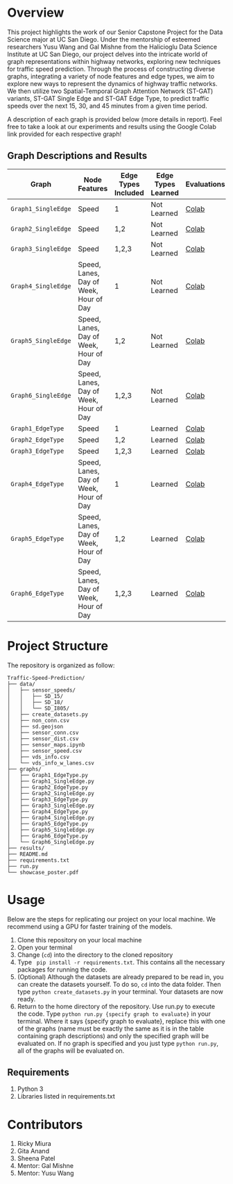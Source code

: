 # Overview
This project highlights the work of our Senior Capstone Project for the Data Science major at UC San Diego. Under the mentorship of esteemed researchers Yusu Wang and Gal Mishne from the Halicioglu Data Science Institute at UC San Diego, our project delves into the intricate world of graph representations within highway networks, exploring new techniques for traffic speed prediction. Through the process of constructing diverse graphs, integrating a variety of node features and edge types, we aim to explore new ways to represent the dynamics of highway traffic networks. We then utilize two Spatial-Temporal Graph Attention Network (ST-GAT) variants, ST-GAT Single Edge and ST-GAT Edge Type, to predict traffic speeds over the next 15, 30, and 45 minutes from a given time period.

A description of each graph is provided below (more details in report). Feel free to take a look at our experiments and results using the Google Colab link provided for each respective graph!
## Graph Descriptions and Results
| Graph  | Node Features | Edge Types Included | Edge Types Learned | Evaluations |
|---|---|---|---|---|
| ```Graph1_SingleEdge``` | Speed | 1 | Not Learned | [Colab](https://colab.research.google.com/drive/1XK0Dd5cXaE4yifseLFVUiwlk0aZIHcEa?usp=sharing) |
| ```Graph2_SingleEdge``` | Speed | 1,2 | Not Learned | [Colab](https://colab.research.google.com/drive/11eEAzZlGl7gyDrr5nwx7tIy7IJKwgBRp?usp=sharing) |
| ```Graph3_SingleEdge``` | Speed | 1,2,3 | Not Learned | [Colab](https://colab.research.google.com/drive/16CTs787T_riPqUhrr1jTvDhxy6s9Y-mI?usp=sharing) |
| ```Graph4_SingleEdge``` | Speed, Lanes, Day of Week, Hour of Day | 1 | Not Learned | [Colab](https://colab.research.google.com/drive/1KBgXRU87pbs2cG5n8KjQlBuiSYEcOWg-?usp=sharing) |
| ```Graph5_SingleEdge``` | Speed, Lanes, Day of Week, Hour of Day | 1,2 | Not Learned | [Colab](https://colab.research.google.com/drive/10bfLNOjDnF-FO15Q44KmeSHtezl6HAK1?usp=sharing) |
| ```Graph6_SingleEdge``` | Speed, Lanes, Day of Week, Hour of Day | 1,2,3 | Not Learned | [Colab](https://colab.research.google.com/drive/1J7NE5TULHKIYu_wSzyyL0olOkTsAxc4k?usp=sharing) |
| ```Graph1_EdgeType``` | Speed | 1 | Learned | [Colab](https://colab.research.google.com/drive/16akY-0YMSd7yz5kDbTVfqKH4zR8ffEj_?usp=sharing) |
| ```Graph2_EdgeType``` | Speed | 1,2 | Learned | [Colab](https://colab.research.google.com/drive/1vrO3xDQljO8g71jWHr4XXLgiJidjemSs?usp=sharing) |
| ```Graph3_EdgeType``` | Speed | 1,2,3 | Learned | [Colab](https://colab.research.google.com/drive/1Waemv1-oZY3bzFK_qOTaGjkSIEMVxivZ?usp=sharing) |
| ```Graph4_EdgeType``` | Speed, Lanes, Day of Week, Hour of Day | 1 | Learned | [Colab](https://colab.research.google.com/drive/1WLRpkIO02nM4jTMqgvuzROAD6lh8Rftd?usp=sharing) |
| ```Graph5_EdgeType``` | Speed, Lanes, Day of Week, Hour of Day | 1,2 | Learned | [Colab](https://colab.research.google.com/drive/1IjPj5u85C8WgpK7wU38miUu0uof_-yxr?usp=sharing) |
| ```Graph6_EdgeType``` | Speed, Lanes, Day of Week, Hour of Day | 1,2,3 | Learned | [Colab](https://colab.research.google.com/drive/10diC8lZd3s_V-nJ5rccwY-q3fEV3rb2u?usp=sharing) |

# Project Structure
The repository is organized as follow:
```
Traffic-Speed-Prediction/
├── data/
│   ├── sensor_speeds/
│   │   ├── SD_15/
│   │   ├── SD_18/
│   │   └── SD_I805/
│   ├── create_datasets.py
│   ├── non_conn.csv
│   ├── sd.geojson
│   ├── sensor_conn.csv
│   ├── sensor_dist.csv
│   ├── sensor_maps.ipynb
│   ├── sensor_speed.csv
│   ├── vds_info.csv
│   └── vds_info_w_lanes.csv
├── graphs/
│   ├── Graph1_EdgeType.py
│   ├── Graph1_SingleEdge.py
│   ├── Graph2_EdgeType.py
│   ├── Graph2_SingleEdge.py
│   ├── Graph3_EdgeType.py
│   ├── Graph3_SingleEdge.py
│   ├── Graph4_EdgeType.py
│   ├── Graph4_SingleEdge.py
│   ├── Graph5_EdgeType.py
│   ├── Graph5_SingleEdge.py
│   ├── Graph6_EdgeType.py
│   └── Graph6_SingleEdge.py
├── results/
├── README.md
├── requirements.txt
├── run.py
└── showcase_poster.pdf
```

# Usage
Below are the steps for replicating our project on your local machine. We recommend using a GPU for faster training of the models. 
1. Clone this repository on your local machine
2. Open your terminal
3. Change (```cd```) into the directory to the cloned repository
4. Type  ``` pip install -r requirements.txt```. This contains all the necessary packages for running the code.
5. (Optional) Although the datasets are already prepared to be read in, you can create the datasets yourself. To do so, ```cd``` into the data folder. Then type ```python create_datasets.py``` in your terminal. Your datasets are now ready.
6. Return to the home directory of the repository. Use run.py to execute the code. Type ```python run.py {specify graph to evaluate}``` in your terminal. Where it says {specify graph to evaluate}, replace this with one of the graphs (name must be exactly the same as it is in the table containing graph descriptions) and only the specified graph will be evaluated on. If no graph is specified and you just type ```python run.py```, all of the graphs will be evaluated on.

## Requirements
1) Python 3
2) Libraries listed in requirements.txt

# Contributors
1) Ricky Miura
2) Gita Anand
3) Sheena Patel
4) Mentor: Gal Mishne
5) Mentor: Yusu Wang
